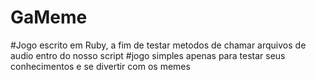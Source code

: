 # GaMeme
#Jogo escrito em Ruby, a fim de testar  metodos de  chamar arquivos de audio entro do nosso script 
#jogo simples apenas para testar seus conhecimentos  e se divertir com os memes
